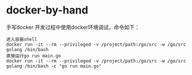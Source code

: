 # docker-by-hand
手写docker
开发过程中使用docker环境调试，命令如下：
```
进入容器shell
docker run -it --rm --privileged -v /project/path:/go/src -w /go/src golang /bin/bash
直接运行go run main.go
docker run -it --rm --privileged -v /project/path:/go/src -w /go/src golang /bin/bash -c "go run main.go"
```